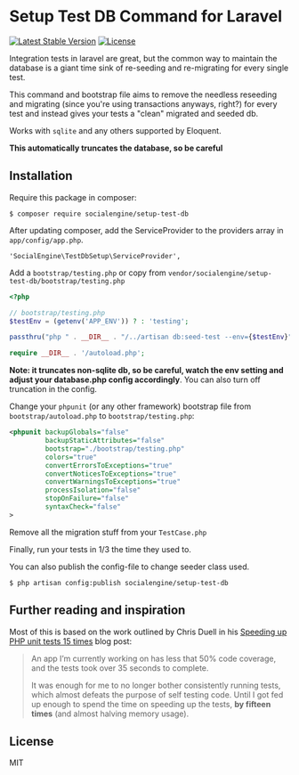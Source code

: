 Setup Test DB Command for Laravel
====
[![Latest Stable Version](https://poser.pugx.org/socialengine/setup-test-db/version.png)](https://packagist.org/packages/socialengine/setup-test-db) [![License](https://poser.pugx.org/socialengine/setup-test-db/license.svg)](https://packagist.org/packages/socialengine/setup-test-db)

Integration tests in laravel are great, but the common way to maintain the database is a giant time sink
of re-seeding and re-migrating for every single test.

This command and bootstrap file aims to remove the needless reseeding and migrating (since you're using
transactions anyways, right?) for every test and instead gives your tests a "clean" migrated and seeded db.

Works with `sqlite` and any others supported by Eloquent.

**This automatically truncates the database, so be careful**

## Installation

Require this package in composer:
```
$ composer require socialengine/setup-test-db
```

After updating composer, add the ServiceProvider to the providers array in `app/config/app.php`.

```
'SocialEngine\TestDbSetup\ServiceProvider',
```

Add a `bootstrap/testing.php` or copy from `vendor/socialengine/setup-test-db/bootstrap/testing.php`

```php
<?php

// bootstrap/testing.php
$testEnv = (getenv('APP_ENV')) ? : 'testing';

passthru("php " . __DIR__ . "/../artisan db:seed-test --env={$testEnv}");

require __DIR__ . '/autoload.php';
```

**Note: it truncates non-sqlite db, so be careful, watch the env setting and adjust your database.php config
accordingly**. You can also turn off truncation in the config.

Change your `phpunit` (or any other framework) bootstrap file from `bootstrap/autoload.php` to `bootstrap/testing.php`:
```xml
<phpunit backupGlobals="false"
         backupStaticAttributes="false"
         bootstrap="./bootstrap/testing.php"
         colors="true"
         convertErrorsToExceptions="true"
         convertNoticesToExceptions="true"
         convertWarningsToExceptions="true"
         processIsolation="false"
         stopOnFailure="false"
         syntaxCheck="false"
>
```

Remove all the migration stuff from your `TestCase.php`

Finally, run your tests in 1/3 the time they used to.

You can also publish the config-file to change seeder class used.

```
$ php artisan config:publish socialengine/setup-test-db
```

## Further reading and inspiration

Most of this is based on the work outlined by Chris Duell in his
[Speeding up PHP unit tests 15 times](http://www.chrisduell.com/blog/development/speeding-up-unit-tests-in-php/)
blog post:

> An app I’m currently working on has less that 50% code coverage, and the tests took over 35 seconds to complete.
>
> It was enough for me to no longer bother consistently running tests, which almost defeats the purpose of self
> testing code. Until I got fed up enough to spend the time on speeding up the tests,
> **by fifteen times** (and almost halving memory usage).

## License

MIT

